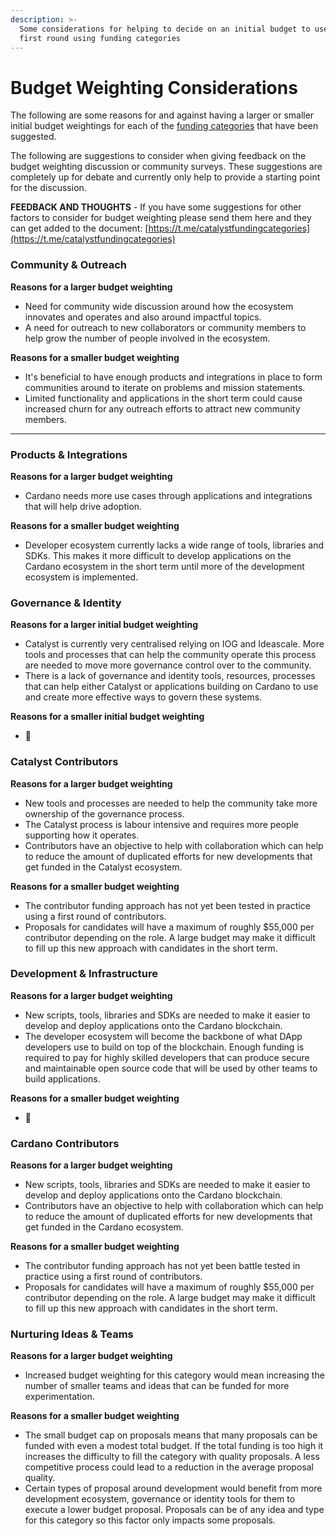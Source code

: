 ```yaml
---
description: >-
  Some considerations for helping to decide on an initial budget to use for a
  first round using funding categories
---
```


# Budget Weighting Considerations

The following are some reasons for and against having a larger or smaller initial budget weightings for each of the [funding categories](../funding-categories/overview.md) that have been suggested.&#x20;

The following are suggestions to consider when giving feedback on the budget weighting discussion or community surveys. These suggestions are completely up for debate and currently only help to provide a starting point for the discussion.&#x20;



**FEEDBACK AND THOUGHTS** - If you have some suggestions for other factors to consider for budget weighting please send them here and they can get added to the document: [https://t.me/catalystfundingcategories](https://t.me/catalystfundingcategories)



### Community & Outreach

**Reasons for a larger budget weighting**

* Need for community wide discussion around how the ecosystem innovates and operates and also around impactful topics.
* A need for outreach to new collaborators or community members to help grow the number of people involved in the ecosystem.

**Reasons for a smaller budget weighting**

* It's beneficial to have enough products and integrations in place to form communities around to iterate on problems and mission statements.
* Limited functionality and applications in the short term could cause increased churn for any outreach efforts to attract new community members.

****

### **Products & Integrations**

**Reasons for a larger budget weighting**

* Cardano needs more use cases through applications and integrations that will help drive adoption.

**Reasons for a smaller budget weighting**

* Developer ecosystem currently lacks a wide range of tools, libraries and SDKs. This makes it more difficult to develop applications on the Cardano ecosystem in the short term until more of the development ecosystem is implemented.



### Governance & Identity

**Reasons for a larger initial budget weighting**

* Catalyst is currently very centralised relying on IOG and Ideascale. More tools and processes that can help the community operate this process are needed to move more governance control over to the community.
* There is a lack of governance and identity tools, resources, processes that can help either Catalyst or applications building on Cardano to use and create more effective ways to govern these systems.

**Reasons for a smaller initial budget weighting**

* :thinking:



### Catalyst Contributors

**Reasons for a larger budget weighting**

* New tools and processes are needed to help the community take more ownership of the governance process.
* The Catalyst process is labour intensive and requires more people supporting how it operates.
* Contributors have an objective to help with collaboration which can help to reduce the amount of duplicated efforts for new developments that get funded in the Catalyst ecosystem.

**Reasons for a smaller  budget weighting**

* The contributor funding approach has not yet been tested in practice using a first round of contributors.
* Proposals for candidates will have a maximum of roughly $55,000 per contributor depending on the role. A large budget may make it difficult to fill up this new approach with candidates in the short term.



### Development & Infrastructure

**Reasons for a larger budget weighting**

* New scripts, tools, libraries and SDKs are needed to make it easier to develop and deploy applications onto the Cardano blockchain.
* The developer ecosystem will become the backbone of what DApp developers use to build on top of the blockchain. Enough funding is required to pay for highly skilled developers that can produce secure and maintainable open source code that will be used by other teams to build applications.

**Reasons for a smaller budget weighting**

* :thinking:



### Cardano Contributors

**Reasons for a larger budget weighting**

* New scripts, tools, libraries and SDKs are needed to make it easier to develop and deploy applications onto the Cardano blockchain.
* Contributors have an objective to help with collaboration which can help to reduce the amount of duplicated efforts for new developments that get funded in the Cardano ecosystem.

**Reasons for a smaller budget weighting**

* The contributor funding approach has not yet been battle tested in practice using a first round of contributors.
* Proposals for candidates will have a maximum of roughly $55,000 per contributor depending on the role. A large budget may make it difficult to fill up this new approach with candidates in the short term.



### Nurturing Ideas & Teams

**Reasons for a larger budget weighting**

* Increased budget weighting for this category would mean increasing the number of smaller teams and ideas that can be funded for more experimentation.

**Reasons for a smaller budget weighting**

* The small budget cap on proposals means that many proposals can be funded with even a modest total budget. If the total funding is too high it increases the difficulty to fill the category with quality proposals. A less competitive process could lead to a reduction in the average proposal quality.
* Certain types of proposal around development would benefit from more development ecosystem, governance or identity tools for them to execute a lower budget proposal. Proposals can be of any idea and type for this category so this factor only impacts some proposals.
